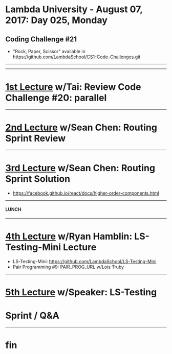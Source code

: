# Lambda University - August 07, 2017: Day 025, Monday
## Coding Challenge #21
- "Rock, Paper, Scissor" available in https://github.com/LambdaSchool/CS1-Code-Challenges.git
***

***
# [1st Lecture](https://youtu.be/EWejyPwcfis) w/Tai: Review Code Challenge #20: parallel
***
# [2nd Lecture](VIDEO_RECORDED_NOT_POSTED) w/Sean Chen: Routing Sprint Review
***
# [3rd Lecture](https://youtu.be/EIu4D0QWECM) w/Sean Chen: Routing Sprint Solution
- https://facebook.github.io/react/docs/higher-order-components.html

***
#### LUNCH
***
# [4th Lecture](https://youtu.be/nTRxvncdyHY) w/Ryan Hamblin: LS-Testing-Mini Lecture
- LS-Testing-Mini: https://github.com/LambdaSchool/LS-Testing-Mini
- Pair Programming #9: PAIR_PROG_URL w/Lois Truby

***
# [5th Lecture](VIDEO_RECORDED_NOT_POSTED) w/Speaker: LS-Testing


# Sprint / Q&A
***
# fin
